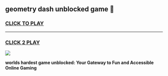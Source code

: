 
## geometry dash unblocked game 👋
<h3>
<a href="https://premium.freeplayer.one?title=geometry_dash_unblocked_game&ref=13F">CLICK TO PLAY</a></h3>
<hr>

<h3>
<a href="https://premium.freeplayer.one?title=geometry_dash_unblocked_game&ref=13F">CLICK 2 PLAY</a>
  
</h3>

<a href="https://premium.freeplayer.one?title=geometry_dash_unblocked_game&ref=12F/"><img src="https://clearcache.store/games.png"></a>


**worlds hardest game unblocked: Your Gateway to Fun and Accessible Online Gaming**
